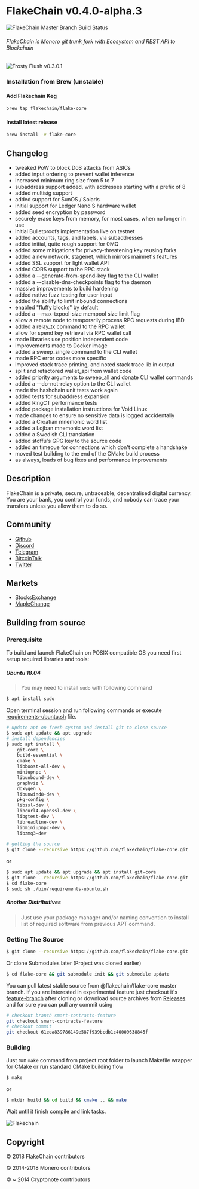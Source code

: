 # FlakeChain v0.4.0-alpha.3

<img alt="FlakeChain Master Branch Build Status" src="https://travis-ci.org/flakechain/flake-core.svg?branch=master" />

###### FlakeChain is Monero git trunk fork with Ecosystem and REST API to Blockchain

![Frosty Flush v0.3.0.1](./assets/frosty-flush.png)

### Installation from Brew (unstable)

#### Add Flakechain Keg

```bash
brew tap flakechain/flake-core
```

#### Install latest release

```bash
brew install -v flake-core
```

## Changelog

 - tweaked PoW to block DoS attacks from ASICs
 - added input ordering to prevent wallet inference
 - increased minimum ring size from 5 to 7
 - subaddress support added, with addresses starting with a prefix of 8
 - added multisig support
 - added support for SunOS / Solaris
 - initial support for Ledger Nano S hardware wallet
 - added seed encryption by password
 - securely erase keys from memory, for most cases, when no longer in use
 - initial Bulletproofs implementation live on testnet
 - added accounts, tags, and labels, via subaddresses
 - added initial, quite rough support for 0MQ
 - added some mitigations for privacy-threatening key reusing forks
 - added a new network, stagenet, which mirrors mainnet's features
 - added SSL support for light wallet API
 - added CORS support to the RPC stack
 - added a --generate-from-spend-key flag to the CLI wallet
 - added a --disable-dns-checkpoints flag to the daemon
 - massive improvements to build hardening
 - added native fuzz testing for user input
 - added the ability to limit inbound connections
 - enabled "fluffy blocks" by default
 - added a --max-txpool-size mempool size limit flag
 - allow a remote node to temporarily process RPC requests during IBD
 - added a relay_tx command to the RPC wallet
 - allow for spend key retrieval via RPC wallet call
 - made libraries use position independent code
 - improvements made to Docker image
 - added a sweep_single command to the CLI wallet
 - made RPC error codes more specific
 - improved stack trace printing, and noted stack trace lib in output
 - split and refactored wallet_api from wallet code
 - added priority arguments to sweep_all and donate CLI wallet commands
 - added a --do-not-relay option to the CLI wallet
 - made the hashchain unit tests work again
 - added tests for subaddress expansion
 - added RingCT performance tests
 - added package installation instructions for Void Linux
 - made changes to ensure no sensitive data is logged accidentally
 - added a Croatian mnemonic word list
 - added a Lojban mnemonic word list
 - added a Swedish CLI translation
 - added stoffu's GPG key to the source code
 - added an timeoue for connections which don't complete a handshake
 - moved test building to the end of the CMake build process
 - as always, loads of bug fixes and performance improvements

## Description

FlakeChain is a private, secure, untraceable, decentralised digital currency. You are your bank, you control your funds, 
and nobody can trace your transfers unless you allow them to do so.

## Community

- [Github](https://github.com/flakechain)
- [Discord](https://discordapp.com/invite/NqgvVYT)
- [Telegram](https://t.me/flakechain)
- [BitcoinTalk](https://bitcointalk.org/index.php?topic=4453691)
- [Twitter](https://twitter.com/flakechain)

## Markets

- [StocksExchange](https://app.stocks.exchange/en/basic-trade/pair/BTC/XSF/1D)
- [MapleChange](https://maplechange.com/markets/xsfbtc?markets=all&column=name&order=asc&unit=volume&pinned=true)

## Building from source

### Prerequisite

To build and launch FlakeChain on POSIX compatible OS you need first setup required libraries and tools:

##### Ubuntu 18.04

> You may need to install `sudo` with following command

```bash
$ apt install sudo
``` 

Open terminal session and run following commands or execute [requirements-ubuntu.sh](./bin/requirements-ubuntu.sh) file.

```bash
# update apt on fresh system and install git to clone source
$ sudo apt update && apt upgrade
# install dependencies
$ sudo apt install \
    git-core \
    build-essential \
    cmake \
    libboost-all-dev \
    miniupnpc \
    libunbound-dev \
    graphviz \
    doxygen \
    libunwind8-dev \
    pkg-config \
    libssl-dev \
    libcurl4-openssl-dev \
    libgtest-dev \
    libreadline-dev \
    libminiupnpc-dev \
    libzmq3-dev
    
# getting the source
$ git clone --recursive https://github.com/flakechain/flake-core.git
```

or

```bash
$ sudo apt update && apt upgrade && apt install git-core
$ git clone --recursive https://github.com/flakechain/flake-core.git
$ cd flake-core
$ sudo sh ./bin/requirements-ubuntu.sh
```

##### Another Distributives

> Just use your package manager and/or naming convention to install list of required software from previous APT command.

### Getting The Source

```bash
$ git clone --recursive https://github.com/flakechain/flake-core.git
```

Or clone Submodules later (Project was cloned earlier)

```bash
$ cd flake-core && git submodule init && git submodule update
```

You can pull latest stable source from @flakechain/flake-core master branch.
If you are interested in experimental feature just checkout it's [feature-branch](https://github.com/flakechain/flake-core/branches) after cloning
or download source archives from [Releases](https://github.com/flakechain/flake-core/releases) and for sure you can
pull any commit using

```bash
# checkout branch smart-contracts-feature
git checkout smart-contracts-feature
# checkout commit
git checkout 61eea839786149e587f939bcdb1c40009638845f   
```

### Building

Just run `make` command from project root folder to launch Makefile wrapper for CMake or run standard CMake building flow

```bash
$ make
```

or

```bash
$ mkdir build && cd build && cmake .. && make
```

Wait until it finish compile and link tasks.

![Flakechain](./assets/v0.4.0/icon@1024.png)

## Copyright

&copy; 2018 FlakeChain contributors

&copy; 2014-2018 Monero contributors

&copy; ~ 2014 Cryptonote contributors